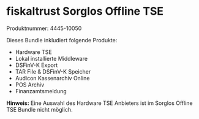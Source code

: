 # fiskaltrust Sorglos Offline TSE

Produktnummer: 4445-10050

Dieses Bundle inkludiert folgende Produkte:

- Hardware TSE
- Lokal installierte Middleware
- DSFinV-K Export
- TAR File & DSFinV-K Speicher
- Audicon Kassenarchiv Online
- POS Archiv
- Finanzamtsmeldung

**Hinweis:** Eine Auswahl des Hardware TSE Anbieters ist im Sorglos Offline TSE Bundle nicht möglich.